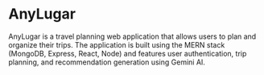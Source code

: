 # AnyLugar

AnyLugar is a travel planning web application that allows users to plan and organize their trips. The application is built using the MERN stack (MongoDB, Express, React, Node) and features user authentication, trip planning, and recommendation generation using Gemini AI.
